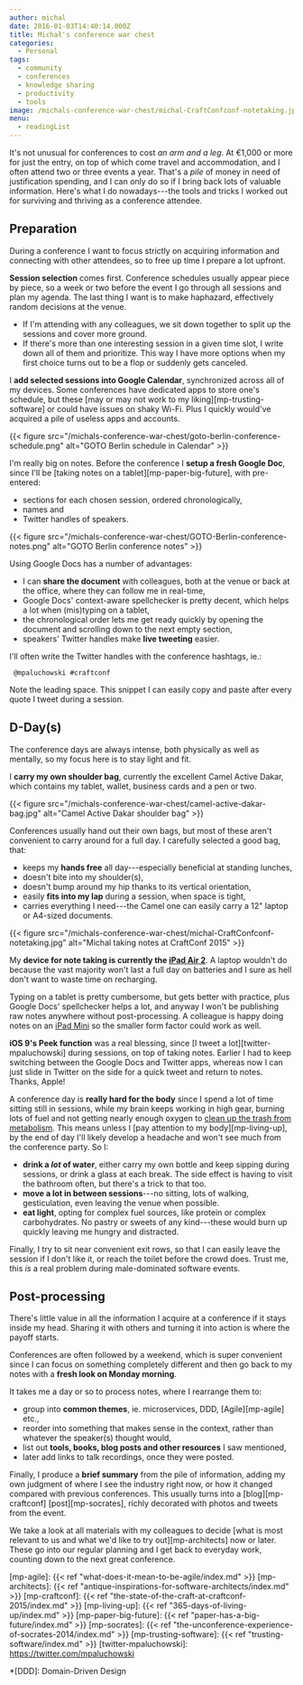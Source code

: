 ```yaml
---
author: michal
date: 2016-01-03T14:40:14.000Z
title: Michał's conference war chest
categories:
  - Personal
tags:
  - community
  - conferences
  - knowledge sharing
  - productivity
  - tools
image: /michals-conference-war-chest/michal-CraftConfconf-notetaking.jpg
menu:
  - readingList
---
```


It's not unusual for conferences to cost _an arm and a leg_. At €1,000 or more for just the entry, on top of which come travel and accommodation, and I often attend two or three events a year. That's a _pile_ of money in need of justification spending, and I can only do so if I bring back lots of valuable information. Here's what I do nowadays---the tools and tricks I worked out for surviving and thriving as a conference attendee.

<!--more-->

## Preparation

During a conference I want to focus strictly on acquiring information and connecting with other attendees, so to free up time I prepare a lot upfront.

__Session selection__ comes first. Conference schedules usually appear piece by piece, so a week or two before the event I go through all sessions and plan my agenda. The last thing I want is to make haphazard, effectively random decisions at the venue.

* If I'm attending with any colleagues, we sit down together to split up the sessions and cover more ground.
* If there's more than one interesting session in a given time slot, I write down all of them and prioritize. This way I have more options when my first choice turns out to be a flop or suddenly gets canceled.

I __add selected sessions into Google Calendar__, synchronized across all of my devices. Some conferences have dedicated apps to store one's schedule, but these [may or may not work to my liking][mp-trusting-software] or could have issues on shaky Wi-Fi. Plus I quickly would've acquired a pile of useless apps and accounts.

{{< figure src="/michals-conference-war-chest/goto-berlin-conference-schedule.png" alt="GOTO Berlin schedule in Calendar" >}}

I'm really big on notes. Before the conference I __setup a fresh Google Doc__, since I'll be [taking notes on a tablet][mp-paper-big-future], with pre-entered:

* sections for each chosen session, ordered chronologically,
* names and
* Twitter handles of speakers.

{{< figure src="/michals-conference-war-chest/GOTO-Berlin-conference-notes.png" alt="GOTO Berlin conference notes" >}}

Using Google Docs has a number of advantages:

* I can __share the document__ with colleagues, both at the venue or back at the office, where they can follow me in real-time,
* Google Docs' context-aware spellchecker is pretty decent, which helps a lot when (mis)typing on a tablet,
* the chronological order lets me get ready quickly by opening the document and scrolling down to the next empty section,
* speakers' Twitter handles make __live tweeting__ easier.

I'll often write the Twitter handles with the conference hashtags, ie.:

```
 @mpaluchowski #craftconf
```

Note the leading space. This snippet I can easily copy and paste after every quote I tweet during a session.

## D-Day(s)

The conference days are always intense, both physically as well as mentally, so my focus here is to stay light and fit.

I __carry my own shoulder bag__, currently the excellent Camel Active Dakar, which contains my tablet, wallet, business cards and a pen or two.

{{< figure src="/michals-conference-war-chest/camel-active-dakar-bag.jpg" alt="Camel Active Dakar shoulder bag" >}}

Conferences usually hand out their own bags, but most of these aren't convenient to carry around for a full day. I carefully selected a good bag, that:

* keeps my __hands free__ all day---especially beneficial at standing lunches,
* doesn't bite into my shoulder(s),
* doesn't bump around my hip thanks to its vertical orientation,
* easily __fits into my lap__ during a session, when space is tight,
* carries everything I need---the Camel one can easily carry a 12" laptop or A4-sized documents.

{{< figure src="/michals-conference-war-chest/michal-CraftConfconf-notetaking.jpg" alt="Michal taking notes at CraftConf 2015" >}}

My __device for note taking is currently the [iPad Air 2][apple-ipad-air2]__. A laptop wouldn't do because the vast majority won't last a full day on batteries and I sure as hell don't want to waste time on recharging.

Typing on a tablet is pretty cumbersome, but gets better with practice, plus Google Docs' spellchecker helps a lot, and anyway I won't be publishing raw notes anywhere without post-processing. A colleague is happy doing notes on an [iPad Mini][apple-ipad-mini] so the smaller form factor could work as well.

__iOS 9's Peek function__ was a real blessing, since [I tweet a lot][twitter-mpaluchowski] during sessions, on top of taking notes. Earlier I had to keep switching between the Google Docs and Twitter apps, whereas now I can just slide in Twitter on the side for a quick tweet and return to notes. Thanks, Apple!

A conference day is __really hard for the body__ since I spend a lot of time sitting still in sessions, while my brain keeps working in high gear, burning lots of fuel and not getting nearly enough oxygen to [clean up the trash from metabolism][brain-rules-move]. This means unless I [pay attention to my body][mp-living-up], by the end of day I'll likely develop a headache and won't see much from the conference party. So I:

* __drink a _lot_ of water__, either carry my own bottle and keep sipping during sessions, or drink a glass at each break. The side effect is having to visit the bathroom often, but there's a trick to that too.
* __move a lot in between sessions__---no sitting, lots of walking, gesticulation, even leaving the venue when possible.
* __eat light__, opting for complex fuel sources, like protein or complex carbohydrates. No pastry or sweets of any kind---these would burn up quickly leaving me hungry and distracted.

Finally, I try to sit near convenient exit rows, so that I can easily leave the session if I don't like it, or reach the toilet before the crowd does. Trust me, this _is_ a real problem during male-dominated software events.

## Post-processing

There's little value in all the information I acquire at a conference if it stays inside my head. Sharing it with others and turning it into action is where the payoff starts.

Conferences are often followed by a weekend, which is super convenient since I can focus on something completely different and then go back to my notes with a __fresh look on Monday morning__.

It takes me a day or so to process notes, where I rearrange them to:

* group into __common themes__, ie. microservices, DDD, [Agile][mp-agile] etc.,
* reorder into something that makes sense in the context, rather than whatever the speaker(s) thought would,
* list out __tools, books, blog posts and other resources__ I saw mentioned,
* later add links to talk recordings, once they were posted.

Finally, I produce a __brief summary__ from the pile of information, adding my own judgment of where I see the industry right now, or how it changed compared with previous conferences. This usually turns into a [blog][mp-craftconf] [post][mp-socrates], richly decorated with photos and tweets from the event.

We take a look at all materials with my colleagues to decide [what is most relevant to us and what we'd like to try out][mp-architects] now or later. These go into our regular planning and I get back to everyday work, counting down to the next great conference.

[apple-ipad-air2]: http://www.apple.com/ipad-air-2/
[apple-ipad-mini]: http://www.apple.com/ipad-mini-4/
[brain-rules-move]: http://www.brainrules.net/exercise
[mp-agile]: {{< ref "what-does-it-mean-to-be-agile/index.md" >}}
[mp-architects]: {{< ref "antique-inspirations-for-software-architects/index.md" >}}
[mp-craftconf]: {{< ref "the-state-of-the-craft-at-craftconf-2015/index.md" >}}
[mp-living-up]: {{< ref "365-days-of-living-up/index.md" >}}
[mp-paper-big-future]: {{< ref "paper-has-a-big-future/index.md" >}}
[mp-socrates]: {{< ref "the-unconference-experience-of-socrates-2014/index.md" >}}
[mp-trusting-software]: {{< ref "trusting-software/index.md" >}}
[twitter-mpaluchowski]: https://twitter.com/mpaluchowski

*[DDD]: Domain-Driven Design

